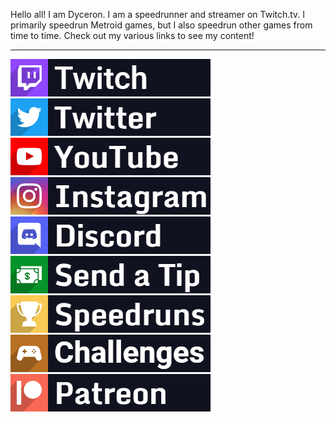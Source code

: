 Hello all! I am Dyceron. I am a speedrunner and streamer on Twitch.tv. I primarily speedrun Metroid games, but I also speedrun other games from time to time. Check out my various links to see my content!

-----

[![Twitch](/assets/images/Twitch.png)](https://twitch.tv/dyceron) [![Twitter](/assets/images/Twitter.png)](https://twitter.com/dyceron) [![YouTube](/assets/images/YouTube.png)](https://youtube.com/dyceron) [![Instagram](/assets/images/Instagram.png)](https://instagram.com/dyceron_) [![Discord](/assets/images/Discord.png)](https://discord.com/invite/j3xcTds) [![Tips](/assets/images/Tip.png)](https://streamelements.com/dyceron/tip) [![Speedruns](/assets/images/Speedruns.png)](https://speedrun.com/user/dyceron) [![Challenges](/assets/images/Challenges.png)](https://dyceron.github.io/challenges) [![Patreon](/assets/images/Patreon.png)](https://patreon.com/dyceron) 
